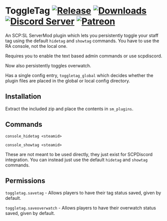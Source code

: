 # ToggleTag [![Release](https://img.shields.io/github/release/KarlofDuty/ToggleTag.svg)](https://github.com/KarlOfDuty/ToggleTag/releases) [![Downloads](https://img.shields.io/github/downloads/KarlOfDuty/ToggleTag/total.svg)](https://github.com/KarlOfDuty/ToggleTag/releases) [![Discord Server](https://img.shields.io/discord/430468637183442945.svg?label=discord)](https://discord.gg/C5qMvkj)  [![Patreon](https://img.shields.io/badge/patreon-donate-orange.svg)](https://patreon.com/karlofduty)
An SCP:SL ServerMod plugin which lets you persistently toggle your staff tag using the default `hidetag` and `showtag` commands. You have to use the RA console, not the local one.

Requires you to enable the text based admin commands or use scpdiscord.

Now also persistently toggles overwatch.

Has a single config entry, `toggletag_global` which decides whether the plugin files are placed in the global or local config directory.

## Installation

Extract the included zip and place the contents in `sm_plugins`.

## Commands

`console_hidetag <steamid>`

`console_showtag <steamid>`

These are not meant to be used directly, they just exist for SCPDiscord integration. You can instead just use the default `hidetag` and `showtag` commands.

## Permissions

`toggletag.savetag` - Allows players to have their tag status saved, given by default.

`toggletag.saveoverwatch` - Allows players to have their overwatch status saved, given by default.
